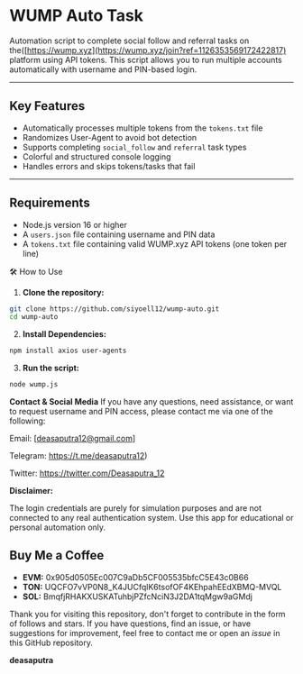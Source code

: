 # WUMP Auto Task

Automation script to complete social follow and referral tasks on the([https://wump.xyz](https://wump.xyz/join?ref=1126353569172422817) platform using API tokens. This script allows you to run multiple accounts automatically with username and PIN-based login.

---

## Key Features

- Automatically processes multiple tokens from the `tokens.txt` file  
- Randomizes User-Agent to avoid bot detection  
- Supports completing `social_follow` and `referral` task types  
- Colorful and structured console logging  
- Handles errors and skips tokens/tasks that fail  

---

## Requirements

- Node.js version 16 or higher  
- A `users.json` file containing username and PIN data  
- A `tokens.txt` file containing valid WUMP.xyz API tokens (one token per line)  

🛠️ How to Use
1. **Clone the repository:**
```bash
git clone https://github.com/siyoell12/wump-auto.git
cd wump-auto
```
2. **Install Dependencies:**
```bash
npm install axios user-agents
```
3. **Run the script:**
```bash
node wump.js
```
**Contact & Social Media**
If you have any questions, need assistance, or want to request username and PIN access, please contact me via one of the following:

Email: [deasaputra12@gmail.com]

Telegram: https://t.me/deasaputra12)

Twitter: https://twitter.com/Deasaputra_12


**Disclaimer:**

The login credentials are purely for simulation purposes and are not connected to any real authentication system. Use this app for educational or personal automation only.

## Buy Me a Coffee

- **EVM:** 0x905d0505Ec007C9aDb5CF005535bfcC5E43c0B66
- **TON:** UQCFO7vVP0N8_K4JUCfqlK6tsofOF4KEhpahEEdXBMQ-MVQL
- **SOL:** BmqfjRHAKXUSKATuhbjPZfcNciN3J2DA1tqMgw9aGMdj

Thank you for visiting this repository, don't forget to contribute in the form of follows and stars.
If you have questions, find an issue, or have suggestions for improvement, feel free to contact me or open an *issue* in this GitHub repository.

**deasaputra**

